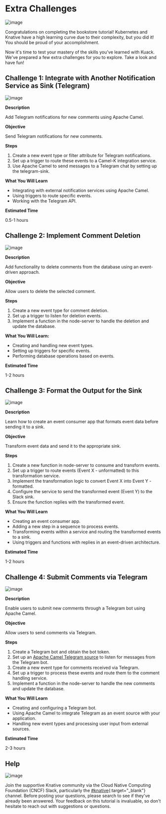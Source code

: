 # **Extra Challenges**

![image](images/image5.png)

Congratulations on completing the bookstore tutorial! Kubernetes and Knative have a high learning curve due to their complexity, but you did it! You should be proud of your accomplishment.

Now it's time to test your mastery of the skills you've learned with Kuack. We've prepared a few extra challenges for you to explore. Take a look and have fun!

## **Challenge 1: Integrate with Another Notification Service as Sink (Telegram)**

![image](images/image6.png)

**Description**

Add Telegram notifications for new comments using Apache Camel.

**Objective**

Send Telegram notifications for new comments.

**Steps**

1. Create a new event type or filter attribute for Telegram notifications.
2. Set up a trigger to route these events to a Camel-K integration service.
3. Use Apache Camel to send messages to a Telegram chat by setting up the telegram-sink.

**What You Will Learn**

- Integrating with external notification services using Apache Camel.
- Using triggers to route specific events.
- Working with the Telegram API.

**Estimated Time**

0.5-1 hours


## **Challenge 2: Implement Comment Deletion**

![image](images/image1.png)

**Description**

Add functionality to delete comments from the database using an event-driven approach.

**Objective**

Allow users to delete the selected comment.

**Steps**

1. Create a new event type for comment deletion.
2. Set up a trigger to listen for deletion events.
3. Implement a function in the node-server to handle the deletion and update the database.

**What You Will Learn:**

- Creating and handling new event types.
- Setting up triggers for specific events.
- Performing database operations based on events.

**Estimated Time**

1-2 hours


## **Challenge 3: Format the Output for the Sink**

![image](images/image4.png)

**Description**

Learn how to create an event consumer app that formats event data before sending it to a sink.

**Objective**

Transform event data and send it to the appropriate sink.

**Steps**

1. Create a new function in node-server to consume and transform events.
2. Set up a trigger to route events (Event X - unformatted) to this transformation service.
3. Implement the transformation logic to convert Event X into Event Y - formatted.
4. Configure the service to send the transformed event (Event Y) to the Slack sink.
5. Ensure the function replies with the transformed event.

**What You Will Learn**

- Creating an event consumer app.
- Adding a new step in a sequence to process events.
- Transforming events within a service and routing the transformed events to a sink.
- Using triggers and functions with replies in an event-driven architecture.

**Estimated Time**

1-2 hours

## **Challenge 4: Submit Comments via Telegram**

![image](images/image3.png)

**Description**

Enable users to submit new comments through a Telegram bot using Apache Camel.

**Objective**

Allow users to send comments via Telegram.

**Steps**

1. Create a Telegram bot and obtain the bot token.
2. Set up an [Apache Camel Telegram source](https://camel.apache.org/camel-kamelets/4.4.x/telegram-source.html) to listen for messages from the Telegram bot.
3. Create a new event type for comments received via Telegram.
4. Set up a trigger to process these events and route them to the comment handling service.
5. Implement a function in the node-server to handle the new comments and update the database.

**What You Will Learn**

- Creating and configuring a Telegram bot.
- Using Apache Camel to integrate Telegram as an event source with your application.
- Handling new event types and processing user input from external sources.

**Estimated Time**

2-3 hours


## **Help**

![image](images/image2.png)

Join the supportive Knative community via the Cloud Native Computing Foundation (CNCF) Slack, particularly the [#knative](https://cloud-native.slack.com/archives/C04LGHDR9K7){:target="_blank"} channel. Before posting your questions, please search to see if they've already been answered. Your feedback on this tutorial is invaluable, so don't hesitate to reach out with suggestions or questions.